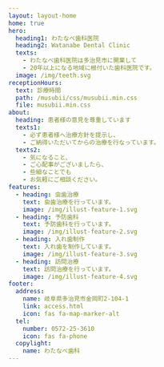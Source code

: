 ```yaml
---
layout: layout-home
home: true
hero:
  heading1: わたなべ歯科医院
  heading2: Watanabe Dental Clinic
  texts:
    - わたなべ歯科医院は多治見市に開業して
    - 20年以上になる地域に根付いた歯科医院です。
  image: /img/teeth.svg
receptionHours:
  text: 診療時間
  path: /musubii/css/musubii.min.css
  file: musubii.min.css
about:
  heading: 患者様の意見を尊重しています
  texts1:
    - 必ず患者様へ治療方針を提示し、
    - ご納得いただいてからの治療を行なっています。
  texts2:
    - 気になること、
    - ご心配事がございましたら、
    - 些細なことでも
    - お気軽にご相談ください。
features:
  - heading: 虫歯治療
    text: 虫歯治療を行っています。
    image: /img/illust-feature-1.svg
  - heading: 予防歯科
    text: 予防歯科を行っています。
    image: /img/illust-feature-2.svg
  - heading: 入れ歯制作
    text: 入れ歯を制作しています。
    image: /img/illust-feature-3.svg
  - heading: 訪問治療
    text: 訪問治療を行っています。
    image: /img/illust-feature-4.svg
footer:
  address:
    name: 岐阜県多治見市金岡町2-104-1
    link: access.html
    icon: fas fa-map-marker-alt
  tel:
    number: 0572-25-3610
    icon: fas fa-phone
  copylight:
    name: わたなべ歯科
---
```

